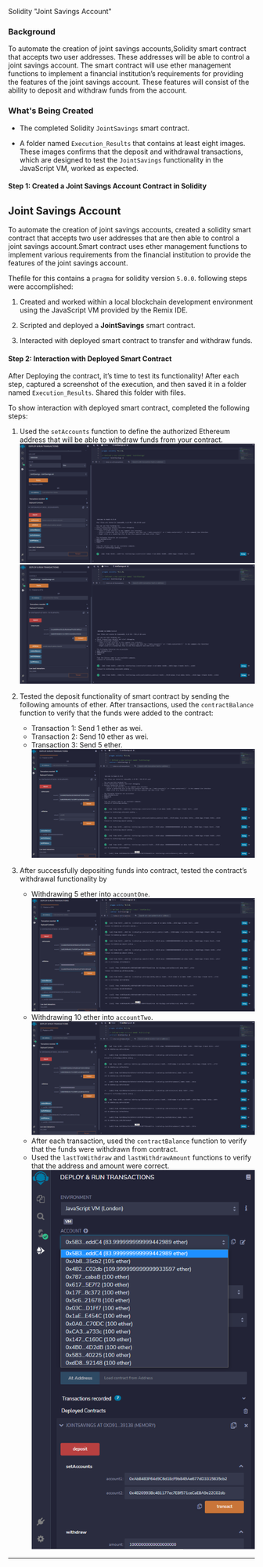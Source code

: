Solidity "Joint Savings Account"


### Background

To automate the creation of joint savings accounts,Solidity smart contract that accepts two user addresses. These addresses will be able to control a joint savings account. The smart contract will use ether management functions to implement a financial institution’s requirements for providing the features of the joint savings account. These features will consist of the ability to deposit and withdraw funds from the account.

### What's Being Created

* The completed Solidity `JointSavings` smart contract.

* A folder named `Execution_Results` that contains at least eight images. These images confirms that the deposit and withdrawal transactions, which are designed to test the `JointSavings` functionality in the JavaScript VM, worked as expected.

#### Step 1: Created a Joint Savings Account Contract in Solidity
Joint Savings Account
---------------------

To automate the creation of joint savings accounts, created a solidity smart contract that accepts two user addresses that are then able to control a joint savings account.Smart contract uses ether management functions to implement various requirements from the financial institution to provide the features of the joint savings account.

Thefile for this contains a `pragma` for solidity version `5.0.0`.
following steps were accomplished:

1. Created and worked within a local blockchain development environment using the JavaScript VM provided by the Remix IDE.

2. Scripted and deployed a **JointSavings** smart contract.

3. Interacted with deployed smart contract to transfer and withdraw funds.
#### Step 2: Interaction with Deployed Smart Contract

After Deploying the contract, it’s time to test its functionality! After each step, captured a screenshot of the execution, and then saved it in a folder named `Execution_Results`. Shared this folder with files.

To show interaction with deployed smart contract, completed the following steps:

1. Used the `setAccounts` function to define the authorized Ethereum address that will be able to withdraw funds from your contract.
![alt=“”](Execution_Results/Screenshot1.png)
![alt=“”](Execution_Results/Screenshot3.png)

2. Tested the deposit functionality of smart contract by sending the following amounts of ether. After transactions, used the `contractBalance` function to verify that the funds were added to the contract:
    * Transaction 1: Send 1 ether as wei.
    * Transaction 2: Send 10 ether as wei.
    * Transaction 3: Send 5 ether.
![alt=“”](Execution_Results/Screenshot4.png)

3. After successfully depositing funds into contract, tested the contract’s withdrawal functionality by 

    * Withdrawing 5 ether into `accountOne`.
    ![alt=“”](Execution_Results/Screenshot5.png)
    * Withdrawing 10 ether into `accountTwo`. 
    ![alt=“”](Execution_Results/Screenshot6.png)
    * After each transaction, used the `contractBalance` function to verify that the funds were withdrawn from   contract. 
    * Used the `lastToWithdraw` and `lastWithdrawAmount` functions to verify that the address and amount were correct.
    ![alt=“”](Execution_Results/Screenshot7.png)

---